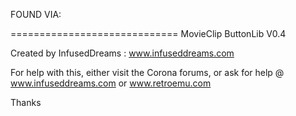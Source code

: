 FOUND VIA: 

=============================
MovieClip ButtonLib V0.4

Created by InfusedDreams : www.infuseddreams.com

For help with this, either visit the Corona forums, or ask for help @ www.infuseddreams.com or www.retroemu.com

Thanks